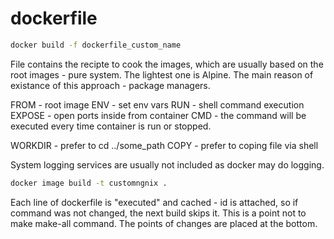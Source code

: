 # dockerfile

```bash
docker build -f dockerfile_custom_name
```

File contains the recipte to cook the images, which are usually based on the root images - pure system.
The lightest one is Alpine.
The main reason of existance of this approach - package managers.

FROM    - root image
ENV     - set env vars
RUN     - shell command execution
EXPOSE  - open ports inside from container
CMD     - the command will be executed every time container is run or stopped.

WORKDIR     - prefer to cd ../some_path
COPY        - prefer to coping file via shell

System logging services are usually not included as docker may do logging.

```bash
docker image build -t customngnix .
```

Each line of dockerfile is "executed" and cached - id is attached, so if command was not changed, the next build skips it.
This is a point not to make make-all command.
The points of changes are placed at the bottom.

